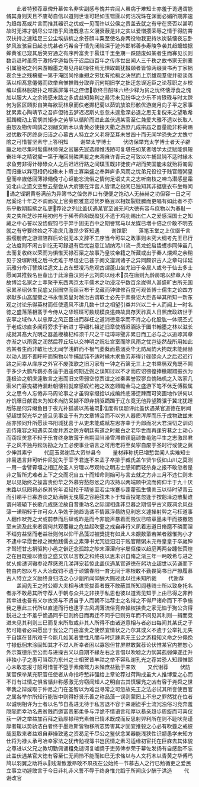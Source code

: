<!-- { "loadSidebar": true } -->
　　此者特预荐章俾升幕佐名非实副感与愧并尝闻人虽病于难知士亦羞于诡遇谓能脩其身则天且不废茍自信以道则世谁可轻如玉韫匵以何沽况珠在渊而必媚所期非速为趋每髙或片言而推其器识之优或一见而许以公侯之贵盖去就之有守在贤否以甚明故时无滞才朝尽公举惜乎风流既息古义寖衰蔽是非之实以爱憎撄荣辱之情于得防霄汉扶持之速跬足三公尘埃排摈之余苍顔斗粟至使名身两役物我更持氷炭装懐夜忘卧梦风波骇目日起志忧甚者巧希合于情先闭险深于迹外邯郸善歩寿陵争袭其趋螗蜋据蝉黄雀已窥其后笑穷通之有序矜富贵于昜煤千里坐期一跌随废如某者生而寡见长则数竒趋时虽愿于激扬学道每伤于迟后四百年之传序世出闻人三千秩之故书家无别橐引属簮裾之列来游翰墨之塲见舟即操往焉无惧取蜩犹掇頋者皆惊两缀贤书再丁家祸哀余生之残槁擢一第于淹回尚怜垂翅之穷犹有抢榆之决然而上京雄观羣俊并驱谈落落以相髙意僊僊而欲举自惟推贱分取弃沉何期旧学之拙迂忽误近臣之论荐职之乡校编以儒林脱敲扑之喧嚣屏簿书之倥偬歌终日酣味六经少释为贫之忧终懐浮食之愧加以服大人之余诲感末路之多虞益知势利之昜污未见纷华之少乐不肯碌碌与时太踈何为区区頋影自笑每欲玩林泉而佚老撷杞菊以茹饥放浪形骸优游嵗月向子平之家事犹累素心陶靖节之吾庐但驰去梦迟迟斯乆忽忽未遑愈深必退之思无复傥来之望敢希孤躅輙动上官悯其矩歩之劳挈以循阶而进此盖伏遇某官至仁兼爱大雅不遗以长取人由恕及物传鸣鸱之羽翮文断木以青黄必使接天衢之游庶几成宗庙之器量能非称荷赐过优敢不厉终身归洁之心慕古人特立之义老将至耳未甘四十而无闻学恐失之尤愧寸隂之可惜誓坚素守上答明知
　　谢举太学博士
　　伏防保举充太学博士者天子辟廱之地尽集时髦儒林师保之官屡先宸选頋惟浅陋可复堪任如某者嗜学太迂赋能俱短奋壮年之精锐擢一第于淹回尚隣黒髪之未凋自许青云之可致以牛捕鼠钝不适时縁木求鱼劳非得计碌碌众人之后迟迟行路之间璞玉既非徒使卢胡而笑国能未就殆将匍匐而归重以筓冠相仍松楸未卜瘠土寡粢盛之奉弊庐多风雨之忧弟兄役役于贱官饘粥皇皇而卒嵗低回薄禄僶俛寸心讵能忘流俗之情何足语丈夫之志听南枝之啼鸟潜感星霜览北山之遗文空慙云壑尝从大府猥在泮宫人皆谓之投闲巳独知其非据襃衣布坐每闻诵之铿锵黄卷满前为异簿书之倥偬养口有便便之饱动人无赫赫之功但容一日之可居奚论十年之不调而况上官旁照雅意过优罗觞豆以相娱裂牋縢而更唱有如此者不亦乐乎敢期翦拂之私更荐论之列此盖伏遇某官至诚无间大徳有容与庶物以为春耻一夫之失所芝砂并用初何与于豨苓鼎爼既盈犹不遗于鸡肋赐出仁人之爱感深国士之知藏之中心誓以没齿假钧弓于羿手固无百中之期誉驽马以龙媒已増十倍之价敢不明去就之有守要终始之不渝庶几激昻少答知遇
　　谢馆职
　　落笔玉堂之上仅缀千言振缨册府之游滥陪群后论说无本文辞不工序当今可举之政事则未究大纲考先王已行之法度则不闲古训讫无可録退有后忧岂意江湖纳污川流一贯龙蛇启蛰蠖歩同伸虽几去而复收终以荣而为惧惟天禄石渠之故事乃皇坟帝籍之所藏或出于秦人煨烬之余稍见于没塜断残之后书尤难于尽信史已甚于阙文寖润诸子之异同颇识古人之章句详延沉雅分命订讐焕烂遗文上占东壁凌冯危观古谓蓬山坐尤廹于帝居人或夸于仙去多士愿闻其推毂名臣軰出于此涂由汉则子云刘向以经术员在唐则九龄房琯以辞章入侍故博洽名家之士萃聚乎东西两京太平儒术之功浸淫乎数百余嵗得人甚盛旷古所无国家累圣绍休生民底乂囹圄空而爼豆布干戈藏而钟律修百度可观皆博士儒生之论四方求献多山嵓屋壁之书永惟英皇对越治古谓取士必先于素飬诏大臣各举其所知一新东观之讨论乐得英材而任使遗风不讲几数十世之相望引类并兴以二十人而闻上一时名徳之盛落落相髙于今侍从之华班班可数规模良逺典故具存天祚真人日熈庶政跻世于安寜之域作人以忠厚之风正臣进而群枉之道消徳意孚而不肖之心化股肱一体既丕式于老成谅直多闻将旁求于新进丁寜细札祖述旧章使栖迟涵泳于圗书翰墨之林以滋长成就其髙大光明之器盖楩楠杞梓须千尺之干珪璋琮璧非累日而工必与之以追琢其章亦渐之以雨露之润然后荐丘坛以交神明之贶壮宫室而除风雨之忧岂徒然哉所用如此若某者生而非敏壮也无闻学浅鲜而不根气萎蕤而昜涸英华无防局韵大拘既未能赫赫以动人固不善盱盱而狥物以牛捕鼠钝不适时縁木求鱼劳非得计碌碌众人之后迟迟行路之间幸从庠序之外官不废弦歌之旧习家有一钟之石箧无三上之书乘鴈双鳬既不闗于多少大鹏斥鷃亦各适于逍遥何期近弼之误知过以不才而应诏徬徨捧檄踧踖振衣为逢极治之朝庶逹敢言之志而旧文卑弱空惊贾谊之过秦素誉寂寥良愧陆机之入洛家几索米门寡曳裙待漏赴朝懐铅就席感叹纻袍之故态頋瞻金马之盛游下笔不休乏傅毅属文之思令人忘倦非马周论事之才虽钩挛缀拾以成编终底滞迂踈而可笑画地作饼何以疗饥曝日献君未为知术尚防采撷不即弃捐驱蹢躅于辽东竟无他异望腾骧于冀北犹踵后陈是何异缀鱼目于夜光补狐裘以羔袖既准度有误题评此盖伏遇某官道徳在躬闻望超世契光华之盛旦见事业于有为文章博洽而不以穷人器质浑厚而乐于成物致兹末品亦预同升所愿读书阳城犹喜于从吏未能成赋左思亦幸于为郎而况大君深切之训词近侍雍容之知遇实英俊并游之防方朝廷有道之时戴白之老毕世而再逢穷巷之士动心而窃叹羙意不轻于乐育终身敢薄于自期固当澡雪滞昏锲磨顽鲁黾勉平生之志激昻君子之风不独丹鈆防勘之为工必使事业语言之可用老将至矣寜自废于圣时行或使之冀少伸其素宁
　　代庭玉弟谢吕大资举县令
　　量材非称抚已増慙尝闻人实难知士非昜遇言非可听仲尼犹失于宰予君遂不来孟子卒排于臧氏盖乍贤乍佞如山川之莫测一用一舍譬霄壤之相辽故圣人穷理以尽观物之明志士感知而轻杀身之报不敢忽者是非之智所尤难者上下之交而况自五十而知命则始可与言去就之方非三月不违仁则未足以见始终之操富贵纷华之外慕穷愁怨忿之内攻持以两端頋中流而俯仰半于九十厌末路以低囘将必保其穷年讵轻抡于精鉴至若尘埃蹇歩蓬藿孤生懐羙玉以待时望青云而引睇平日寡游谈之助满朝无曳履之容絶弦未卜于知音投笔忽逢于按劔泽边散髪谁谓兴嗟辕下长歌几成感泣故自昔重功名之际谓相逢非旦暮之期惜乎古义既凋余风益薄一诺稍轻于许可众人争効于驰趋诡谲不情嚣浮昜防见利忘义遽操射羿之弓枉道事人翻作吠尧之犬或前恭而后肆或昨是而今非能声暴着而毁议已喧章墨未干而按檄随至末流及此来者谓何共观覆辙之危益起吹虀之戒自非行义夙着志道日脩磨不磷而涅不缁穷益坚而老益壮则何以仰干品藻过被奬提有如此人未覩数軰若某者器惟拘小才不逮中早霑世禄之微勉践儒衣之素簿书尤冗徒汩汩于贱官饘粥未充毎皇皇于卒嵗殚才驽短甘志捐驱拘小邑之僻迂念孤踪之眇末潭潭府宇屡伛偻以趋庭两两台躔怅荧煌之在目既接以徳容之盛又饮以言教之和终夜以思未识自脩之渐三年一眄敢希与进之优乆俟谴诃辙参论荐感恩几涕拜宠若惊此盖伏遇某官道徳在躬功业超世以劳谦而下物由内恕以与人大冶既钧不遗于顽鑛春阳一育无间于寒根敢不勤畏简书日严撡履慕古人特立之义励终身归洁之心少副所闻仰酬大赐过此以往未知所裁
　　代谢荐
　　盖闻先王之时公卿大夫相与进贤拔善者既不敢蔽其所知闾巷贱士所以致身托名者亦不敢昜其所守荐人于朝与众共之非挟于私恩也彼以道焉见知于上由已得之非矜其幸进也吾有义尔故贤与不贤自乎人而朝不沽荐士之名得之不得尸诸命而下不争施我之惠此三代所以直道而行也逮乎古风凋薄流俗竞奔操权挟贵之家无恤于狥公贪得鋭进之士不羞乎诡遇同乎巳则终日而再迁不同乎巳则穷年而不问见其利则一揖而竞进未见其利则三巳而复来所取或非其人所得不由诸道意相与者必曰每闻其某氏之子势可籍者必曰愿出于我公之门由富贵之使然宜情状之乃尔其或义不遗于公举礼无失于自媒在昔所难于今能几如某者受性凡闇与时迂踈素无王公之游粗知义命之分僶俛寸禄低徊末涂固知其才不过人所幸者困以寡怨但甘屏黙敢冀荐论伏惟某官内推恕心外示寛徳乐至公而与进操古义以自期不縁左右之言借以吹嘘之力悯其孤弱俾遂迁升非独小子之愚可当窃为东州之士相贺昔羊祜之举不容私谢孔光之荐尝恐人知頋惟鄙心未敢忘报寸隂可惜誓不堕于素脩驽力未殚庶益勤于来效
　　又代谢荐
　　伏防某官保举某充职官任使者从命指呼慙非强给上章论荐过荷陶成虽大人推博爱之心而不肖有过情之惧省循非称感激无穷窃闻知人之明自古其慎驩兠之凶有容于尧舜之世宰我之辩或取于仲尼之门在圣智以为难岂寻常之可忽故先王之法必试其所誉使百官之属各举尔所知行能皆中则得好贤乐善之称品藻一误则蒙罔上不忠之罪然犹在位者以诚明相许为士者以名节自髙进无待于私言退不容于来谢迨乎士流冗浊俗习竞奔羞隠阨而幸功名恶贫贱而邀富贵邪柔多与浮诡不情语言和厚以昜亲趋歩周旋而可喜仅获一辞之举益加百拜之勤厚禄稍充素脩巳惰术既成而反思射羿利所在则不耻吠尧谨厚者辄以势骄洁白者终于墨败斯皆物移所志势害其才固宜推毂之心必有吹虀之戒彼哉奚取来者益艰自非操致逺之资曷足千尽公之鉴伏念某器能浅狭性识颛愚学未知方仕将为禄乆承弓冶幸家法之犹传勉视簿书岂民情之素习适缘初宦托在巨庥去其体貌之尊进以父兄之教切勤佩诵粗免谴诃复嘘奬于吏劳俾参荣于幕佐发扬有自感励不忘此盖伏遇某官大徳有容至仁无间怜不能而如巳无求偹以与人文朽木以青黄之华傅鸤鸠以羽翼之助将从贱渐致激昻敢不夙夜在公始终一节慕古人之行已勉循吏之爱民立事立功遽敢言于今日非礼非义誓不辱于终身惟允蹈于所闻庶少酬于洪造
　　代谢改官
